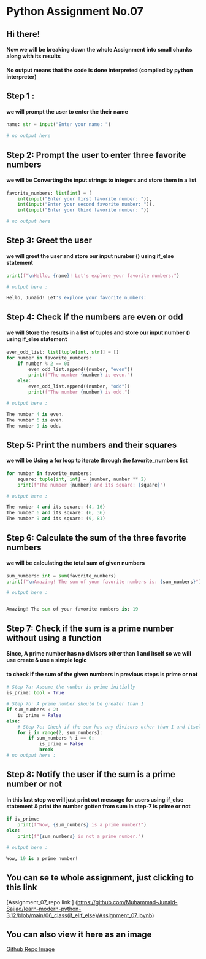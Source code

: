 # Python Assignment No.07 
 ## Hi there! 
#### Now we will be breaking down the whole Assignment into small chunks along with its results 
#### No output means that the code is done interpreted (compiled by python interpreter)

## Step 1 :
#### we will prompt the user to enter the their name 
``` python
name: str = input("Enter your name: ")

# no output here 
``` 

## Step 2: Prompt the user to enter three favorite numbers
#### we will be Converting  the input strings to integers and store them in a list
```python
favorite_numbers: list[int] = [
    int(input("Enter your first favorite number: ")), 
    int(input("Enter your second favorite number: ")), 
    int(input("Enter your third favorite number: "))

# no output here 
```
## Step 3: Greet the user
#### we will greet the user and store our input number () using if_else statement 
``` python 
print(f"\nHello, {name}! Let's explore your favorite numbers:")

# output here :

Hello, Junaid! Let's explore your favorite numbers:
```
## Step 4: Check if the numbers are even or odd
#### we will Store the results in a list of tuples and store our input number () using if_else statement 
```python
even_odd_list: list[tuple[int, str]] = []
for number in favorite_numbers:
    if number % 2 == 0:
        even_odd_list.append((number, "even"))
        print(f"The number {number} is even.")
    else:
        even_odd_list.append((number, "odd"))
        print(f"The number {number} is odd.")

# output here : 

The number 4 is even.
The number 6 is even.
The number 9 is odd.

```
## Step 5: Print the numbers and their squares
#### we will be Using a for loop to iterate through the favorite_numbers list
```python
for number in favorite_numbers:
    square: tuple[int, int] = (number, number ** 2)
    print(f"The number {number} and its square: {square}")

# output here : 

The number 4 and its square: (4, 16)
The number 6 and its square: (6, 36)
The number 9 and its square: (9, 81)

```
## Step 6: Calculate the sum of the three favorite numbers
#### we will be calculating the total sum of given numbers 
```python
sum_numbers: int = sum(favorite_numbers)
print(f"\nAmazing! The sum of your favorite numbers is: {sum_numbers}")

# output here :


Amazing! The sum of your favorite numbers is: 19

```
## Step 7: Check if the sum is a prime number without using a function
#### Since, A prime number has no divisors other than 1 and itself so we will use create & use a simple logic 
#### to check if the sum of the given numbers in previous steps is prime or not 
```python
# Step 7a: Assume the number is prime initially
is_prime: bool = True

# Step 7b: A prime number should be greater than 1
if sum_numbers < 2:
    is_prime = False
else:
    # Step 7c: Check if the sum has any divisors other than 1 and itself
    for i in range(2, sum_numbers):
        if sum_numbers % i == 0:
            is_prime = False
            break
# no output here :
```
## Step 8: Notify the user if the sum is a prime number or not
#### In this last step we will just print out message for users using if_else statement & print the  number gotten from sum in step-7 is prime or not 
```python
if is_prime:
    print(f"Wow, {sum_numbers} is a prime number!")
else:
    print(f"{sum_numbers} is not a prime number.")

# output here : 

Wow, 19 is a prime number!

```

## You can se te whole assignment, just clicking to this link 
[Assignment_07_repo link ] (https://github.com/Muhammad-Junaid-Sajjad/learn-modern-python-3.12/blob/main/06_class(if_elif_else)/Assignment_07.ipynb)

## You can also view it here as an image 
[Github Repo Image](https://github.com/Muhammad-Junaid-Sajjad/learn-modern-python-3.12/blob/main/06_class(if_elif_else)/Assignment_07.ipynb)

